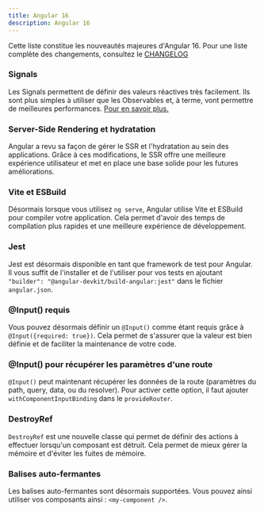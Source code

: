 ```yaml
---
title: Angular 16
description: Angular 16
---
```


Cette liste constitue les nouveautés majeures d'Angular 16. Pour une liste complète des changements, consultez le [CHANGELOG](https://github.com/angular/angular/blob/main/CHANGELOG.md)

### Signals

Les Signals permettent de définir des valeurs réactives très facilement. Ils sont plus simples à utiliser que les Observables et, à terme, vont permettre de meilleures performances. [Pour en savoir plus.](/cest-quoi/signal)

### Server-Side Rendering et hydratation

Angular a revu sa façon de gérer le SSR et l'hydratation au sein des applications. Grâce à ces modifications, le SSR offre une meilleure expérience utilisateur et met en place une base solide pour les futures améliorations.

### Vite et ESBuild

Désormais lorsque vous utilisez `ng serve`, Angular utilise Vite et ESBuild pour compiler votre application. Cela permet d'avoir des temps de compilation plus rapides et une meilleure expérience de développement.

### Jest

Jest est désormais disponible en tant que framework de test pour Angular. Il vous suffit de l'installer et de l'utiliser pour vos tests en ajoutant `"builder": "@angular-devkit/build-angular:jest"` dans le fichier `angular.json`.

### @Input() requis

Vous pouvez désormais définir un `@Input()` comme étant requis grâce à `@Input({required: true})`. Cela permet de s'assurer que la valeur est bien définie et de faciliter la maintenance de votre code.

### @Input() pour récupérer les paramètres d'une route

`@Input()` peut maintenant récupérer les données de la route (paramètres du path, query, data, ou du resolver). Pour activer cette option, il faut ajouter `withComponentInputBinding` dans le `provideRouter`.

### DestroyRef

`DestroyRef` est une nouvelle classe qui permet de définir des actions à effectuer lorsqu'un composant est détruit. Cela permet de mieux gérer la mémoire et d'éviter les fuites de mémoire.

### Balises auto-fermantes

Les balises auto-fermantes sont désormais supportées. Vous pouvez ainsi utiliser vos composants ainsi : `<my-component />`.